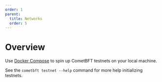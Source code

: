 ```yaml
---
order: 1
parent:
  title: Networks
  order: 5
---
```


# Overview

Use [Docker Compose](docker-compose.md) to spin up CometBFT testnets on your
local machine.

See the `cometbft testnet --help` command for more help initializing testnets.
